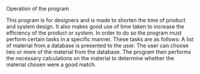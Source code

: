 Operation of the program


This program is for designers and is made to shorten the time of product and system design.
It also makes good use of time taken to increase the efficiency of the product or system.
In order to do so the program must perform certain tasks in a specific manner.
These tasks are as follows: A list of material from a database is presented to the user.
The user can choose two or more of the material from the database.
The program then performs the necessary calculations on the material to determine whether the material chosen were a good match.
